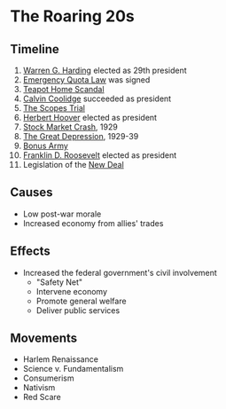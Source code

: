# The Roaring 20s
## Timeline
1. [Warren G. Harding](../people/harding_warren.md) elected as 29th president
2. [Emergency Quota Law](../policies/emergency_quota_law.md) was signed
3. [Teapot Home Scandal](../events/teapot_home_scandal.md)
4. [Calvin Coolidge](../people/coolidge_calvin.md) succeeded as president
5. [The Scopes Trial](../events/scopes_trial.md)
6. [Herbert Hoover](../people/hoover_herbert.md) elected as president
7. [Stock Market Crash](../events/stock_market_crash.md), 1929
8. [The Great Depression](..events/great_depression.md), 1929-39
9. [Bonus Army](../events/bonus_march.md)
10. [Franklin D. Roosevelt](../people/roosevelt_franklin.md) elected as president
11. Legislation of the [New Deal](../policies/new_deal.md)

## Causes
- Low post-war morale
- Increased economy from allies' trades

## Effects
- Increased the federal government's civil involvement
    - "Safety Net"
    - Intervene economy
    - Promote general welfare
    - Deliver public services

## Movements
- Harlem Renaissance
- Science v. Fundamentalism
- Consumerism
- Nativism
- Red Scare
